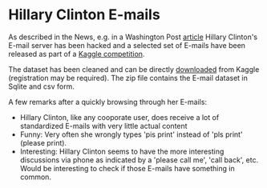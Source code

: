 # Hillary Clinton E-mails

As described in the News, e.g. in a Washington Post [article](https://www.washingtonpost.com/news/the-fix/wp/2015/03/02/hacked-emails-indicate-that-hillary-clinton-used-a-domain-registered-the-day-of-her-senate-hearings) Hillary Clinton's E-mail server has been hacked and a selected set of E-mails have been released as part of a [Kaggle competition](https://www.kaggle.com/c/hillary-clinton-emails).

The dataset has been cleaned and can be directly [downloaded](https://www.kaggle.com/c/hillary-clinton-emails/data) from Kaggle (registration may be required). The zip file contains the E-mail dataset in Sqlite and csv form. 

A few remarks after a quickly browsing through her E-mails:

- Hillary Clinton, like any cooporate user, does receive a lot of standardized E-mails with very little actual content 
- Funny: Very often she wrongly types 'pis print' instead of 'pls print' (please print).
- Interesting: Hillary Clinton seems to have the more interesting discussions via phone as indicated by a 'please call me', 'call back', etc. Would be interesting to check if those E-mails have something in common.


